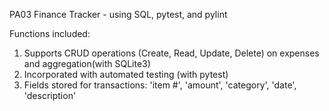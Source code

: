 PA03 Finance Tracker - using SQL, pytest, and pylint

Functions included:

1) Supports CRUD operations (Create, Read, Update, Delete) on expenses and aggregation(with SQLite3) 
2) Incorporated with automated testing (with pytest) 
3) Fields stored for transactions: 'item #', 'amount', 'category', 'date', 'description'
